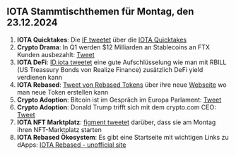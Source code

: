 ## IOTA Stammtischthemen für Montag, den 23.12.2024

1. **IOTA Quicktakes**: Die [IF tweetet](https://x.com/iota/status/1868597020207755336) über die [IOTA Quicktakes]()
2. **Crypto Drama**: In Q1 werden $12 Milliarden an Stablecoins an FTX Kunden ausbezahlt: [Tweet](https://x.com/Ashcryptoreal/status/1868723513668124761)
3. **IOTA DeFi**: [ID.iota tweetet](https://x.com/id_iota/status/1868780642047004718) eine gute Aufschlüsselung wie man mit RBILL (US Treassury Bonds von Realize Finance) zusätzlich DeFi yield verdienen kann
4. **IOTA Rebased**: [Tweet von Rebased Tokens](https://x.com/rebased_tokens/status/1868767487342657791) über ihre neue [Webseite](http://rebased-tokens.xyz/) wo man neue Token erstellen kann
5. **Crypto Adoption**: Bitcoin ist im Gespräch im Europa Parlament: [Tweet](https://x.com/BitcoinMagazine/status/1868990416701604224)
6. **Crypto Adoption**: Donald Trump trifft sich mit dem crypto.com CEO: [Tweet](https://x.com/CryptoAvon2626/status/1868981208685945054)
7. **IOTA NFT Marktplatz**: [figment tweetet](https://x.com/figment_nfts/status/1869035526877282637) darüber, dass sie am Montag ihren NFT-Marktplatz starten
8. **IOTA Rebased Ökosystem**: Es gibt eine Startseite mit wichtigen Links zu dApps: [IOTA Rebased - unofficial site](https://iotarebased.com/index2.html)
